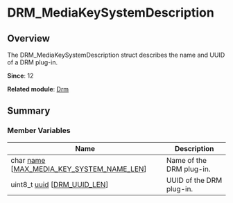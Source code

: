 # DRM_MediaKeySystemDescription


## Overview

The DRM_MediaKeySystemDescription struct describes the name and UUID of a DRM plug-in.

**Since**: 12

**Related module**: [Drm](_drm.md)


## Summary


### Member Variables

| Name| Description| 
| -------- | -------- |
| char [name](_drm.md#name) [[MAX_MEDIA_KEY_SYSTEM_NAME_LEN](_drm.md#max_media_key_system_name_len)] | Name of the DRM plug-in.| 
| uint8_t [uuid](_drm.md#uuid-22) [[DRM_UUID_LEN](_drm.md#drm_uuid_len)] | UUID of the DRM plug-in.| 
